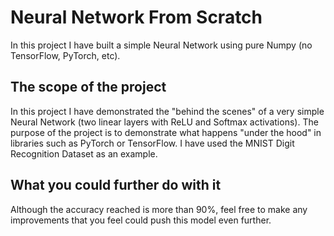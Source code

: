 # Neural Network From Scratch
In this project I have built a simple Neural Network using pure Numpy (no TensorFlow, PyTorch, etc).

## The scope of the project

In this project I have demonstrated the "behind the scenes" of a very simple Neural Network (two linear layers with ReLU and Softmax activations).
The purpose of the project is to demonstrate what happens "under the hood" in libraries such as PyTorch or TensorFlow.
I have used the MNIST Digit Recognition Dataset as an example.

## What you could further do with it

Although the accuracy reached is more than 90%, feel free to make any improvements that you feel could push this model even further.
